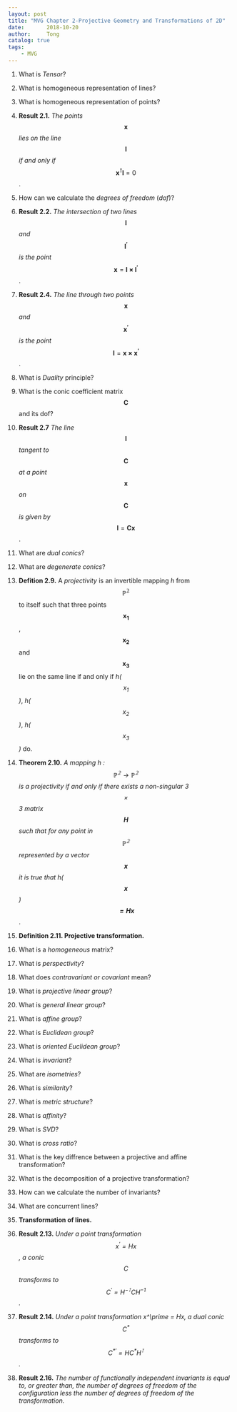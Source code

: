 ```yaml
---
layout: post
title: "MVG Chapter 2-Projective Geometry and Transformations of 2D"
date:       2018-10-20
author:     Tong
catalog: true
tags:
    - MVG
---
```


1. What is _Tensor_? 

2. What is homogeneous representation of lines?

3. What is homogeneous representation of points?

4. __Result 2.1.__ _The points_ $$\mathbf{ x } $$ _lies on the line_ $$\mathbf{ l } $$ _if and only if_ $$\mathbf{ {x}^\intercal l } = 0 $$.

5. How can we calculate the _degrees of freedom_ (_dof_)?

6. __Result 2.2.__ _The intersection of two lines_ $$\mathbf{ l } $$ _and_ $$\mathbf{ {l^\prime} } $$ _is the point_ $$\mathbf{ x } = \mathbf{ l \times {l^\prime}} $$.

7. __Result 2.4.__ _The line through two points_ $$\mathbf{ x } $$ _and_ $$\mathbf{ {x^\prime} } $$ _is the point_ $$\mathbf{ l } = \mathbf{ x \times {x^\prime}} $$.

8. What is _Duality_ principle?

9. What is the conic coefficient matrix $$\mathbf{ C } $$ and its dof?

10. __Result 2.7__ _The line_ $$\mathbf{ l } $$ _tangent to_ $$\mathbf{ C } $$ _at a point_ $$\mathbf{ x } $$ _on_ $$\mathbf{ C } $$ _is given by_ $$\mathbf{ l } = \mathbf{ C  x } $$.

11. What are _dual conics_?

12. What are _degenerate conics_?
	
13. __Defition 2.9.__ A _projectivity_ is an invertible mapping _h_ from $$ \mathbb{ P^2 } $$ to itself such that three points $$ \mathbf{x_1} $$,
 $$ \mathbf{x_2} $$ and $$ \mathbf{x_3} $$ lie on the same line if and only if _h($$ x_1 $$)_, _h($$ x_2 $$)_, _h($$ x_3 $$)_ do.

14. __Theorem 2.10.__ _A mapping h : $$ \mathbb{ P^2 } \rightarrow \mathbb{ P^2 } $$ is a projectivity if and only if there exists a non-singular 3 $$ \times $$ 3 matrix $$ \mathbf{H} $$ 
such that for any point in $$ \mathbb{ P^2 } $$ represented by a vector $$ \mathbf{x} $$ it is true that h($$ \mathbf{x} $$) $$ \mathbf{ = Hx }$$_.

15. __Definition 2.11. Projective transformation.__

16. What is a _homogeneous_ matrix?

17. What is _perspectivity_?

18. What does _contravariant or covariant_ mean?

19. What is _projective linear group_?

20. What is _general linear group_?

21. What is _affine group_?

22. What is _Euclidean group_?

23. What is _oriented Euclidean group_?

24. What is _invariant_?

25. What are _isometries_?

26. What is _similarity_?

27. What is _metric structure_?

28. What is _affinity_?

29. What is _SVD_?

30. What is _cross ratio_?

31. What is the key diffrence between a projective and affine transformation?

32. What is the decomposition of a projective transformation?

33. How can we calculate the number of invariants?

34. What are concurrent lines?

35. __Transformation of lines.__

36. __Result 2.13.__ _Under a point transformation $$ x^\prime = Hx $$, a conic $$ C $$ transforms to $$ C^\prime = H^{-\intercal}CH^{-1} $$._

37. __Result 2.14.__ _Under a point transformation x^\prime = Hx, a dual conic $$ C^* $$ transforms to $$ C^{*\prime} = HC^*H^\intercal $$._

38. __Result 2.16.__ _The number of functionally independent invariants is equal to, or greater than, the number of degrees of freedom of the configuration less the number of degrees of freedom of the transformation._








